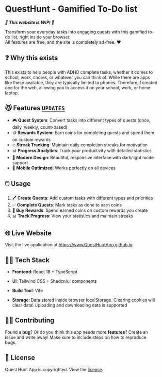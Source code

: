 # QuestHunt - Gamified To-Do list

_**🚧 This website is WIP! 🚧**_

Transform your everyday tasks into engaging quests with this gamified to-do list, right inside your browser.<br />
All features are free, and the site is completely ad-free. ❤️

## ❓ Why this exists
This exists to help people with ADHD complete tasks, whether it comes to school, work, chores, or whatever you can  think of. While there are apps like these available, they are typically limited to phones. Therefore, I created one for the web, allowing you to access it on your school, work, or home laptop.

## 😼 Features [`UPDATES`](https://github.com/QuestHuntApp/QuestHuntApp.github.io/releases/)
- 🎮 **Quest System**: Convert tasks into different types of quests (once, daily, weekly, count-based)
- 🪙 **Rewards System**: Earn coins for completing quests and spend them on custom rewards
- 🔥 **Streak Tracking**: Maintain daily completion streaks for motivation
- 📊 **Progress Analytics**: Track your productivity with detailed statistics
- 🎨 **Modern Design**: Beautiful, responsive interface with dark/light mode support
- 📱 **Mobile Optimized**: Works perfectly on all devices

## 🖱️ Usage

1. 🖊️ **Create Quests**: Add custom tasks with different types and priorities
2. ✅ **Complete Quests**: Mark tasks as done to earn coins
3. 👜 **Buy Rewards**: Spend earned coins on custom rewards you create
4. 📊 **Track Progress**: View your statistics and maintain streaks

## 🌐 Live Website

Visit the live application at https://www.QuestHuntApp.github.io

## 🧑‍💻 Tech Stack

- **Frontend**: React 18 + TypeScript
- **UI**: Tailwind CSS + Shadcn/ui components
- **Build Tool**: Vite

- **Storage**: Data stored inside browser localStorage. Clearing cookies will clear data! Uploading and downloading data is supported

## 🧑‍💻 Contributing

Found a **bug**? Or do you think this app needs more **features**? Create an issue and write away! Make sure to include steps on how to reproduce bugs.

## 👿 License

Quest Hunt App is copyrighted. View the [license](https://github.com/QuestHuntApp/QuestHuntApp.github.io?tab=License-1-ov-file).
